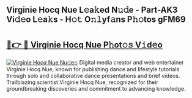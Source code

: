 ## Virginie Hocq Nue L𝚎a𝚔ed N𝚞𝚍e - Part-AK3 Vi𝚍𝚎o L𝚎a𝚔s - H𝚘𝚝 O𝚗𝚕yf𝚊ns P𝚑𝚘tos gFM69

# <h2><a href="http://kfcl7x.oniu.top/?m=Virginie+Hocq+Nue">🔗👉 🔴 Virginie Hocq Nue P𝚑ot𝚘𝚜 V𝚒d𝚎o</a></h2>

[![Virginie Hocq Nue Nu𝚍e𝚜](https://i.imgur.com/0qMVB7G.gif)](http://kfcl7x.oniu.top/?m=Virginie+Hocq+Nue)
Digital media creator and web entertainer Virginie Hocq Nue, known for publishing dance and lifestyle tutorials through solo and collaborative dance presentations and brief videos. Trailblazing scientist Virginie Hocq Nue, recognized for their groundbreaking discoveries and commitment to advancing knowledge.  
